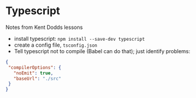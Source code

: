 # Typescript

Notes from Kent Dodds lessons
 - install typescript: `npm install --save-dev typescript`
 - create a config file, `tsconfig.json`
 - Tell typescript not to compile (Babel can do that); just identify problems:
 
 ```json
 {
  "compilerOptions": {
    "noEmit": true,
    "baseUrl": "./src"
  }
}

 

